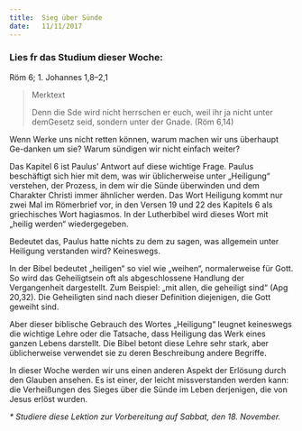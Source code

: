 ```yaml
---
title:  Sieg über Sünde
date:   11/11/2017
---
```


### Lies fr das Studium dieser Woche:
Röm 6; 1. Johannes 1,8–2,1

> <p>Merktext</p>
> Denn die Sde wird nicht herrschen er euch, weil ihr ja nicht unter demGesetz seid, sondern unter der Gnade. (Röm 6,14)

Wenn Werke uns nicht retten können, warum machen wir uns überhaupt Ge-danken um sie? Warum sündigen wir nicht einfach weiter?

Das Kapitel 6 ist Paulus’ Antwort auf diese wichtige Frage. Paulus beschäftigt sich hier mit dem, was wir üblicherweise unter „Heiligung“ verstehen, der Prozess, in dem wir die Sünde überwinden und dem Charakter Christi immer ähnlicher werden. Das Wort Heiligung kommt nur zwei Mal im Römerbrief vor, in den Versen 19 und 22 des Kapitels 6 als griechisches Wort hagiasmos. In der Lutherbibel wird dieses Wort mit „heilig werden“ wiedergegeben.

Bedeutet das, Paulus hatte nichts zu dem zu sagen, was allgemein unter Heiligung verstanden wird? Keineswegs.

In der Bibel bedeutet „heiligen“ so viel wie „weihen“, normalerweise für Gott. So wird das Geheiligtsein oft als abgeschlossene Handlung der Vergangenheit dargestellt. Zum Beispiel: „mit allen, die geheiligt sind“ (Apg 20,32). Die Geheiligten sind nach dieser Definition diejenigen, die Gott geweiht sind.

Aber dieser biblische Gebrauch des Wortes „Heiligung“ leugnet keineswegs die wichtige Lehre oder die Tatsache, dass Heiligung das Werk eines ganzen Lebens darstellt. Die Bibel betont diese Lehre sehr stark, aber üblicherweise verwendet sie zu deren Beschreibung andere Begriffe.

In dieser Woche werden wir uns einen anderen Aspekt der Erlösung durch den Glauben ansehen. Es ist einer, der leicht missverstanden werden kann: die Verheißungen des Sieges über die Sünde im Leben derjenigen, die von Jesus erlöst wurden.

_* Studiere diese Lektion zur Vorbereitung auf Sabbat, den 18. November._
